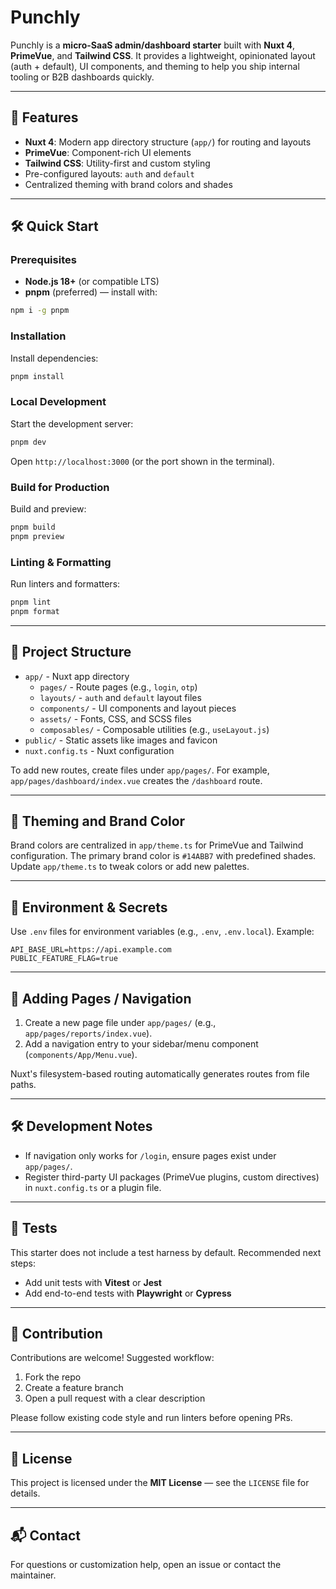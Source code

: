# Punchly

Punchly is a **micro-SaaS admin/dashboard starter** built with **Nuxt 4**, **PrimeVue**, and **Tailwind CSS**. It provides a lightweight, opinionated layout (auth + default), UI components, and theming to help you ship internal tooling or B2B dashboards quickly.

---

## 🚀 Features

- **Nuxt 4**: Modern app directory structure (`app/`) for routing and layouts
- **PrimeVue**: Component-rich UI elements
- **Tailwind CSS**: Utility-first and custom styling
- Pre-configured layouts: `auth` and `default`
- Centralized theming with brand colors and shades

---

## 🛠️ Quick Start

### Prerequisites

- **Node.js 18+** (or compatible LTS)
- **pnpm** (preferred) — install with:

```bash
npm i -g pnpm
```

### Installation

Install dependencies:

```bash
pnpm install
```

### Local Development

Start the development server:

```bash
pnpm dev
```

Open `http://localhost:3000` (or the port shown in the terminal).

### Build for Production

Build and preview:

```bash
pnpm build
pnpm preview
```

### Linting & Formatting

Run linters and formatters:

```bash
pnpm lint
pnpm format
```

---

## 📂 Project Structure

- `app/` - Nuxt app directory
  - `pages/` - Route pages (e.g., `login`, `otp`)
  - `layouts/` - `auth` and `default` layout files
  - `components/` - UI components and layout pieces
  - `assets/` - Fonts, CSS, and SCSS files
  - `composables/` - Composable utilities (e.g., `useLayout.js`)
- `public/` - Static assets like images and favicon
- `nuxt.config.ts` - Nuxt configuration

To add new routes, create files under `app/pages/`. For example, `app/pages/dashboard/index.vue` creates the `/dashboard` route.

---

## 🎨 Theming and Brand Color

Brand colors are centralized in `app/theme.ts` for PrimeVue and Tailwind configuration. The primary brand color is `#14ABB7` with predefined shades. Update `app/theme.ts` to tweak colors or add new palettes.

---

## 🔐 Environment & Secrets

Use `.env` files for environment variables (e.g., `.env`, `.env.local`). Example:

```env
API_BASE_URL=https://api.example.com
PUBLIC_FEATURE_FLAG=true
```

---

## 🧩 Adding Pages / Navigation

1. Create a new page file under `app/pages/` (e.g., `app/pages/reports/index.vue`).
2. Add a navigation entry to your sidebar/menu component (`components/App/Menu.vue`).

Nuxt's filesystem-based routing automatically generates routes from file paths.

---

## 🛠️ Development Notes

- If navigation only works for `/login`, ensure pages exist under `app/pages/`.
- Register third-party UI packages (PrimeVue plugins, custom directives) in `nuxt.config.ts` or a plugin file.

---

## 🧪 Tests

This starter does not include a test harness by default. Recommended next steps:

- Add unit tests with **Vitest** or **Jest**
- Add end-to-end tests with **Playwright** or **Cypress**

---

## 🤝 Contribution

Contributions are welcome! Suggested workflow:

1. Fork the repo
2. Create a feature branch
3. Open a pull request with a clear description

Please follow existing code style and run linters before opening PRs.

---

## 📜 License

This project is licensed under the **MIT License** — see the `LICENSE` file for details.

---

## 📬 Contact

For questions or customization help, open an issue or contact the maintainer.
